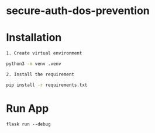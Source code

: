 # secure-auth-dos-prevention

# Installation

```bash
1. Create virtual environment

python3 -m venv .venv

2. Install the requirement

pip install -r requirements.txt

```

# Run App

`flask run --debug`
